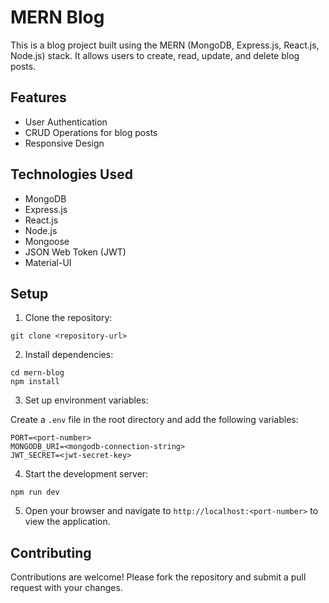 # MERN Blog

This is a blog project built using the MERN (MongoDB, Express.js, React.js, Node.js) stack. It allows users to create, read, update, and delete blog posts.

## Features

- User Authentication
- CRUD Operations for blog posts
- Responsive Design

## Technologies Used

- MongoDB
- Express.js
- React.js
- Node.js
- Mongoose
- JSON Web Token (JWT)
- Material-UI

## Setup

1. Clone the repository:

```
git clone <repository-url>
```

2. Install dependencies:

```
cd mern-blog
npm install
```

3. Set up environment variables:

Create a `.env` file in the root directory and add the following variables:

```
PORT=<port-number>
MONGODB_URI=<mongodb-connection-string>
JWT_SECRET=<jwt-secret-key>
```

4. Start the development server:

```
npm run dev
```

5. Open your browser and navigate to `http://localhost:<port-number>` to view the application.

## Contributing

Contributions are welcome! Please fork the repository and submit a pull request with your changes.
